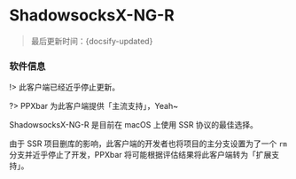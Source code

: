 # ShadowsocksX-NG-R

> 最后更新时间：{docsify-updated}

### 软件信息

!> 此客户端已经近乎停止更新。

?> PPXbar 为此客户端提供「主流支持」，Yeah~

ShadowsocksX-NG-R 是目前在 macOS 上使用 SSR 协议的最佳选择。

由于 SSR 项目删库的影响，此客户端的开发者也将项目的主分支设置为了一个 `rm` 分支并近乎停止了开发，PPXbar 将可能根据评估结果将此客户端转为「扩展支持」。

